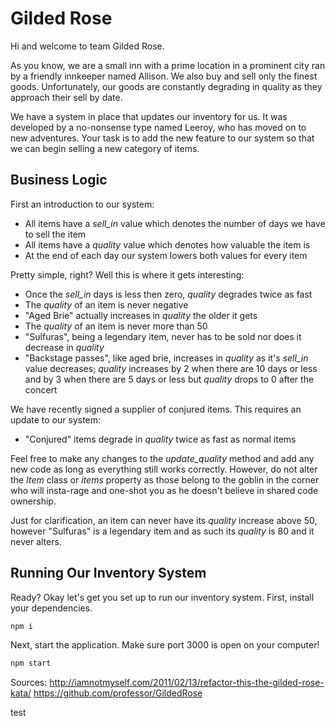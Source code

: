 # Gilded Rose

Hi and welcome to team Gilded Rose.

As you know, we are a small inn with a prime location in a prominent city ran by a friendly innkeeper named Allison. We also buy and sell only the finest goods. Unfortunately, our goods are constantly degrading in quality as they approach their sell by date.

We have a system in place that updates our inventory for us. It was developed by a no-nonsense type named Leeroy, who has moved on to new adventures. Your task is to add the new feature to our system so that we can begin selling a new category of items.

## Business Logic

First an introduction to our system:

- All items have a *sell_in* value which denotes the number of days we have to sell the item
- All items have a *quality* value which denotes how valuable the item is
- At the end of each day our system lowers both values for every item

Pretty simple, right? Well this is where it gets interesting:

- Once the *sell_in* days is less then zero, *quality* degrades twice as fast
- The *quality* of an item is never negative
- "Aged Brie" actually increases in *quality* the older it gets
- The *quality* of an item is never more than 50
- "Sulfuras", being a legendary item, never has to be sold nor does it decrease in *quality*
- "Backstage passes", like aged brie, increases in *quality* as it's *sell_in* value decreases; *quality* increases by 2 when there are 10 days or less and by 3 when there are 5 days or less but *quality* drops to 0 after the concert

We have recently signed a supplier of conjured items. This requires an update to our system:

- "Conjured" items degrade in *quality* twice as fast as normal items

Feel free to make any changes to the *update_quality* method and add any new code as long as everything still works correctly. However, do not alter the
*Item* class or *items* property as those belong to the goblin in the corner who will insta-rage and one-shot you as he doesn't believe in shared code ownership.

Just for clarification, an item can never have its *quality* increase above 50, however "Sulfuras" is a legendary item and as such its *quality* is 80 and it never alters.

## Running Our Inventory System

Ready? Okay let's get you set up to run our inventory system. First, install your dependencies.

```sh
npm i
```

Next, start the application. Make sure port 3000 is open on your computer!

```sh
npm start
```

Sources:
  <http://iamnotmyself.com/2011/02/13/refactor-this-the-gilded-rose-kata/>
  <https://github.com/professor/GildedRose>

  test

